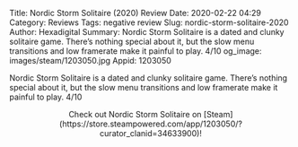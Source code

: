 Title: Nordic Storm Solitaire (2020) Review
Date: 2020-02-22 04:29
Category: Reviews
Tags: negative review
Slug: nordic-storm-solitaire-2020
Author: Hexadigital
Summary: Nordic Storm Solitaire is a dated and clunky solitaire game. There’s nothing special about it, but the slow menu transitions and low framerate make it painful to play. 4/10
og_image: images/steam/1203050.jpg
Appid: 1203050

Nordic Storm Solitaire is a dated and clunky solitaire game. There’s nothing special about it, but the slow menu transitions and low framerate make it painful to play. 4/10

<center>Check out Nordic Storm Solitaire on [Steam](https://store.steampowered.com/app/1203050/?curator_clanid=34633900)!</center>
